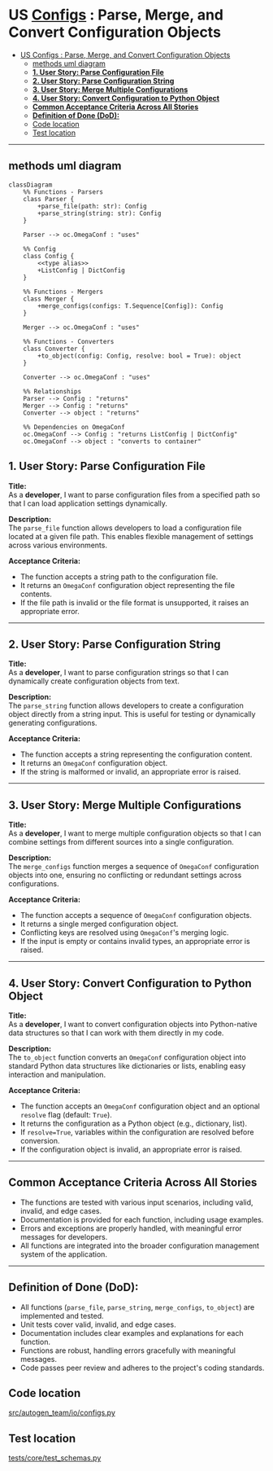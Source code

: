 # US [Configs](./backlog_mlops_regresion.md) : Parse, Merge, and Convert Configuration Objects

- [US Configs : Parse, Merge, and Convert Configuration Objects](#us-configs--parse-merge-and-convert-configuration-objects)
  - [methods uml diagram](#methods-uml-diagram)
  - [**1.  User Story: Parse Configuration File**](#1--user-story-parse-configuration-file)
  - [**2. User Story: Parse Configuration String**](#2-user-story-parse-configuration-string)
  - [**3. User Story: Merge Multiple Configurations**](#3-user-story-merge-multiple-configurations)
  - [**4. User Story: Convert Configuration to Python Object**](#4-user-story-convert-configuration-to-python-object)
  - [**Common Acceptance Criteria Across All Stories**](#common-acceptance-criteria-across-all-stories)
  - [**Definition of Done (DoD):**](#definition-of-done-dod)
  - [Code location](#code-location)
  - [Test location](#test-location)

---
## methods uml diagram

```mermaid
classDiagram
    %% Functions - Parsers
    class Parser {
        +parse_file(path: str): Config
        +parse_string(string: str): Config
    }

    Parser --> oc.OmegaConf : "uses"

    %% Config
    class Config {
        <<type alias>>
        +ListConfig | DictConfig
    }

    %% Functions - Mergers
    class Merger {
        +merge_configs(configs: T.Sequence[Config]): Config
    }

    Merger --> oc.OmegaConf : "uses"

    %% Functions - Converters
    class Converter {
        +to_object(config: Config, resolve: bool = True): object
    }

    Converter --> oc.OmegaConf : "uses"

    %% Relationships
    Parser --> Config : "returns"
    Merger --> Config : "returns"
    Converter --> object : "returns"
    
    %% Dependencies on OmegaConf
    oc.OmegaConf --> Config : "returns ListConfig | DictConfig"
    oc.OmegaConf --> object : "converts to container"

```

## **1.  User Story: Parse Configuration File**

**Title:**  
As a **developer**, I want to parse configuration files from a specified path so that I can load application settings dynamically.

**Description:**  
The `parse_file` function allows developers to load a configuration file located at a given file path. This enables flexible management of settings across various environments.

**Acceptance Criteria:**  

- The function accepts a string path to the configuration file.
- It returns an `OmegaConf` configuration object representing the file contents.
- If the file path is invalid or the file format is unsupported, it raises an appropriate error.

---

## **2. User Story: Parse Configuration String**

**Title:**  
As a **developer**, I want to parse configuration strings so that I can dynamically create configuration objects from text.

**Description:**  
The `parse_string` function allows developers to create a configuration object directly from a string input. This is useful for testing or dynamically generating configurations.

**Acceptance Criteria:**  

- The function accepts a string representing the configuration content.
- It returns an `OmegaConf` configuration object.
- If the string is malformed or invalid, an appropriate error is raised.

---

## **3. User Story: Merge Multiple Configurations**

**Title:**  
As a **developer**, I want to merge multiple configuration objects so that I can combine settings from different sources into a single configuration.

**Description:**  
The `merge_configs` function merges a sequence of `OmegaConf` configuration objects into one, ensuring no conflicting or redundant settings across configurations.

**Acceptance Criteria:**  

- The function accepts a sequence of `OmegaConf` configuration objects.
- It returns a single merged configuration object.
- Conflicting keys are resolved using `OmegaConf`'s merging logic.
- If the input is empty or contains invalid types, an appropriate error is raised.

---

## **4. User Story: Convert Configuration to Python Object**

**Title:**  
As a **developer**, I want to convert configuration objects into Python-native data structures so that I can work with them directly in my code.

**Description:**  
The `to_object` function converts an `OmegaConf` configuration object into standard Python data structures like dictionaries or lists, enabling easy interaction and manipulation.

**Acceptance Criteria:**  

- The function accepts an `OmegaConf` configuration object and an optional `resolve` flag (default: `True`).
- It returns the configuration as a Python object (e.g., dictionary, list).
- If `resolve=True`, variables within the configuration are resolved before conversion.
- If the configuration object is invalid, an appropriate error is raised.

---

## **Common Acceptance Criteria Across All Stories**

- The functions are tested with various input scenarios, including valid, invalid, and edge cases.
- Documentation is provided for each function, including usage examples.
- Errors and exceptions are properly handled, with meaningful error messages for developers.
- All functions are integrated into the broader configuration management system of the application.

---

## **Definition of Done (DoD):**

- All functions (`parse_file`, `parse_string`, `merge_configs`, `to_object`) are implemented and tested.
- Unit tests cover valid, invalid, and edge cases.
- Documentation includes clear examples and explanations for each function.
- Functions are robust, handling errors gracefully with meaningful messages.
- Code passes peer review and adheres to the project's coding standards.



## Code location

[src/autogen_team/io/configs.py](../src/autogen_team/io/configs.py)

## Test location

[tests/core/test_schemas.py](../tests/io/test_configs.py)